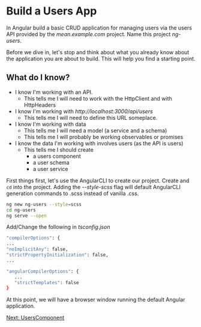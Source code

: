 # Build a Users App

In Angular build a basic CRUD application for managing users via the users API provided by the *mean.example.com* project. Name this project *ng-users*.

Before we dive in, let's stop and think about what you already know about the application you are about to build. This will help you find a starting point.

## What do I know?

* I know I'm working with an API.
  * This tells me I will need to work with the HttpClient and with HttpHeaders
* I know I'm working with *http://localhost:3000/api/users*
  * This tells me I will need to define this URL someplace.
* I know I'm working with data
  * This tells me I will need a model (a service and a schema)
  * This tells me I will probably be working observables or promises
* I know the data I'm working with involves users (as the API is users)
  * This tells me I should create
    * a users component
    * a user schema
    * a user service

First things first, let's use the AngularCLI to create our project. Create and ```cd``` into the project. Adding the *--style-scss* flag will default AngularCLI generation commands to .scss instead of vanilla .css.

```sh
ng new ng-users --style=scss
cd ng-users
ng serve --open
```

Add/Change the following in *tsconfig.json*

```sh
"compilerOptions": {
...
"noImplicitAny": false, 
"strictPropertyInitialization": false, 
...

"angularCompilerOptions": {
   ...
   "strictTemplates": false
}
```
At this point, we will have a browser window running the default Angular application.

[Next: UsersComponent](./02-UsersComponent.md)
